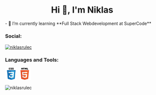 <!--
**NiklasRulec/NiklasRulec** is a ✨ _special_ ✨ repository because its `README.md` (this file) appears on your GitHub profile.

Here are some ideas to get you started:

- 🔭 I’m currently working on ...
- 🌱 I’m currently learning ...
- 👯 I’m looking to collaborate on ...
- 🤔 I’m looking for help with ...
- 💬 Ask me about ...
- 📫 How to reach me: ...
- 😄 Pronouns: ...
- ⚡ Fun fact: ...
-->

<h1 align="center">Hi 👋, I'm Niklas</h1>
- 🌱 I’m currently learning **Full Stack Webdevelopment at SuperCode**

<h3 align="left">Social:</h3>
<p align="left">
<a href="https://instagram.com/niklasrulec" target="blank"><img align="center" src="https://raw.githubusercontent.com/rahuldkjain/github-profile-readme-generator/master/src/images/icons/Social/instagram.svg" alt="niklasrulec" height="30" width="40" /></a>
</p>

<h3 align="left">Languages and Tools:</h3>
<p align="left">
<img src="https://raw.githubusercontent.com/devicons/devicon/master/icons/css3/css3-original-wordmark.svg" alt="css3" width="40" height="40"/>
<img src="https://raw.githubusercontent.com/devicons/devicon/master/icons/html5/html5-original-wordmark.svg" alt="html5" width="40" height="40"/>
<!--<img src="https://is1-ssl.mzstatic.com/image/thumb/Purple112/v4/ed/08/14/ed0814e7-1a39-73eb-9a15-66b62a1d7eeb/AppIcon-85-220-0-4-2x.png/1200x630bb.png" alt="finalcutpro" width="40" height="40"”/> -->
</p>

<p>
 <img align="left" src="https://github-readme-stats.vercel.app/api/top-langs?username=niklasrulec&show_icons=true&locale=en&layout=compact" alt="niklasrulec" />
</p>


